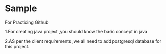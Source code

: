 # Sample
For Practicing Github


1.For creating java project ,you should know the basic concept in java

2.AS per the client requirements ,we all need to add postgresql database for this project.


